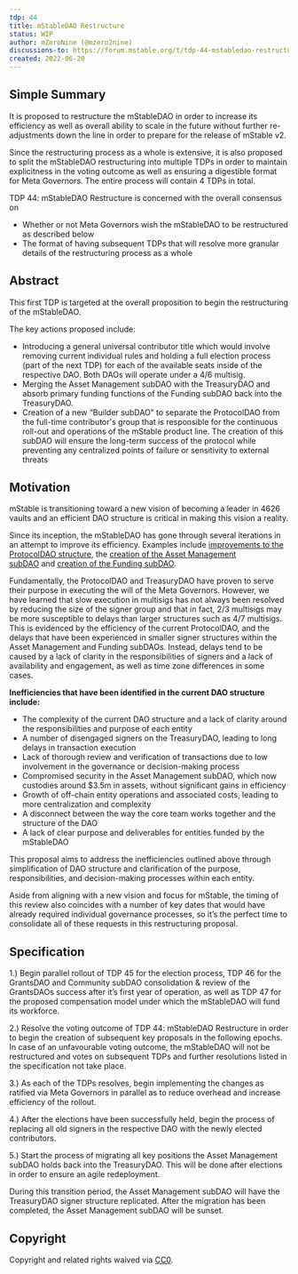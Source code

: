 ```yaml
---
tdp: 44
title: mStableDAO Restructure
status: WIP
author: mZeroNine (@mzero2nine)
discussions-to: https://forum.mstable.org/t/tdp-44-mstabledao-restructure/887
created: 2022-06-20
---
```


## Simple Summary

It is proposed to restructure the mStableDAO in order to increase its efficiency as well as overall ability to scale in the future without further re-adjustments down the line in order to prepare for the release of mStable v2. 

Since the restructuring process as a whole is extensive, it is also proposed to split the mStableDAO restructuring into multiple TDPs in order to maintain explicitness in the voting outcome as well as ensuring a digestible format for Meta Governors. The entire process will contain 4 TDPs in total.

TDP 44: mStableDAO Restructure is concerned with the overall consensus on

- Whether or not Meta Governors wish the mStableDAO to be restructured as described below
- The format of having subsequent TDPs that will resolve more granular details of the restructuring process as a whole

## Abstract

This first TDP is targeted at the overall proposition to begin the restructuring of the mStableDAO. 

The key actions proposed include:

- Introducing a general universal contributor title which would involve removing current individual rules and holding a full election process (part of the next TDP) for each of the available seats inside of the respective DAO. Both DAOs will operate under a 4/6 multisig.
- Merging the Asset Management subDAO with the TreasuryDAO and absorb primary funding functions of the Funding subDAO back into the TreasuryDAO.
- Creation of a new “Builder subDAO” to separate the ProtocolDAO from the full-time contributor's group that is responsible for the continuous roll-out and operations of the mStable product line. The creation of this subDAO will ensure the long-term success of the protocol while preventing any centralized points of failure or sensitivity to external threats

## Motivation

mStable is transitioning toward a new vision of becoming a leader in 4626 vaults and an efficient DAO structure is critical in making this vision a reality.

Since its inception, the mStableDAO has gone through several iterations in an attempt to improve its efficiency. Examples include [improvements to the ProtocolDAO structure](https://forum.mstable.org/t/mstable-protocoldao-migration-and-upgrade/352), the [creation of the Asset Management subDAO](https://forum.mstable.org/t/proposal-creation-initial-funding-of-the-mstabledao-asset-management-subdao/568) and [creation of the Funding subDAO](https://forum.mstable.org/t/future-funding-of-mstable/543).

Fundamentally, the ProtocolDAO and TreasuryDAO have proven to serve their purpose in executing the will of the Meta Governors. However, we have learned that slow execution in multisigs has not always been resolved by reducing the size of the signer group and that in fact, 2/3 multisigs may be more susceptible to delays than larger structures such as 4/7 multisigs. This is evidenced by the efficiency of the current ProtocolDAO, and the delays that have been experienced in smaller signer structures within the Asset Management and Funding subDAOs. Instead, delays tend to be caused by a lack of clarity in the responsibilities of signers and a lack of availability and engagement, as well as time zone differences in some cases.

**Inefficiencies that have been identified in the current DAO structure include:**

- The complexity of the current DAO structure and a lack of clarity around the responsibilities and purpose of each entity
- A number of disengaged signers on the TreasuryDAO, leading to long delays in transaction execution
- Lack of thorough review and verification of transactions due to low involvement in the governance or decision-making process
- Compromised security in the Asset Management subDAO, which now custodies around $3.5m in assets, without significant gains in efficiency
- Growth of off-chain entity operations and associated costs, leading to more centralization and complexity
- A disconnect between the way the core team works together and the structure of the DAO
- A lack of clear purpose and deliverables for entities funded by the mStableDAO

This proposal aims to address the inefficiencies outlined above through simplification of DAO structure and clarification of the purpose, responsibilities, and decision-making processes within each entity.

Aside from aligning with a new vision and focus for mStable, the timing of this review also coincides with a number of key dates that would have already required individual governance processes, so it’s the perfect time to consolidate all of these requests in this restructuring proposal.

## Specification

1.) Begin parallel rollout of TDP 45 for the election process, TDP 46 for the GrantsDAO and Community subDAO consolidation & review of the GrantsDAOs success after it’s first year of operation, as well as TDP 47 for the proposed compensation model under which the mStableDAO will fund its workforce.

2.) Resolve the voting outcome of TDP 44: mStableDAO Restructure in order to begin the creation of subsequent key proposals in the following epochs. In case of an unfavourable voting outcome, the mStableDAO will not be restructured and votes on subsequent TDPs and further resolutions listed in the specification not take place. 

3.) As each of the TDPs resolves, begin implementing the changes as ratified via Meta Governors in parallel as to reduce overhead and increase efficiency of the rollout.

4.) After the elections have been successfully held, begin the process of replacing all old signers in the respective DAO with the newly elected contributors.

5.) Start the process of migrating all key positions the Asset Management subDAO holds back into the TreasuryDAO. This will be done after elections in order to ensure an agile redeployment.

During this transition period, the Asset Management subDAO will have the TreasuryDAO signer structure replicated. After the migration has been completed, the Asset Management subDAO will be sunset.

## Copyright

Copyright and related rights waived via [CC0](https://creativecommons.org/publicdomain/zero/1.0/).
